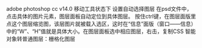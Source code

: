 adobe photoshop cc v14.0
移动工具状态下 设置自动选择图层
在psd文件中，点击具体的图片元素，图层面板自动定位到具体图层。
按住ctrl键，在图层面版里点这个图层缩览图，该层图片就被载入选区，这时在“信息”面版（窗口——信息）中的“W”、“H”值就是具体大小。在图层面板选中相应图层，右击，复制CSS
智能对象转普通图层：栅格化图层
